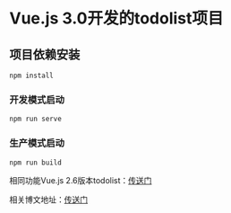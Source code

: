 # Vue.js 3.0开发的todolist项目

## 项目依赖安装
```
npm install
```

### 开发模式启动
```
npm run serve
```

### 生产模式启动
```
npm run build
```

相同功能Vue.js 2.6版本todolist：[传送门](https://github.com/lvming6816077/vue-todo)


相关博文地址：[传送门](https://juejin.im/post/5eccbb9a5188254344767bb2)

